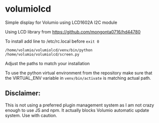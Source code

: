 # volumiolcd
Simple display for Volumio using LCD1602A I2C module

Using LCD library from https://github.com/mongonta0716/hd44780

To install add line to /etc/rc.local before `exit 0`

`/home/volumio/volumiolcd/venv/bin/python /home/volumio/volumiolcd/screen.py`

Adjust the paths to match your installation

To use the python virtual environment from the repository make sure that the VIRTUAL_ENV variable in `venv/bin/activate` is matching actual path.


## Disclaimer:

This is not using a preferred plugin management system as I am not crazy enough to use JS and npm. It actually blocks Volumio automatic update system. Use with caution.